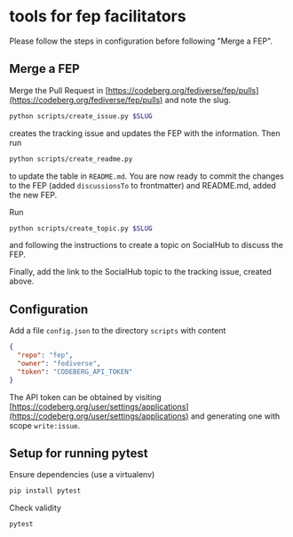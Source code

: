 # tools for fep facilitators

Please follow the steps in configuration before following "Merge a FEP".

## Merge a FEP

Merge the Pull Request in [https://codeberg.org/fediverse/fep/pulls](https://codeberg.org/fediverse/fep/pulls)
and note the slug.

```bash
python scripts/create_issue.py $SLUG
```

creates the tracking issue and updates the FEP with the information.
Then run

```bash
python scripts/create_readme.py
```

to update the table in `README.md`. You are now ready to commit the
changes to the FEP (added `discussionsTo` to frontmatter) and README.md,
added the new FEP.

Run

```bash
python scripts/create_topic.py $SLUG
```

and following the instructions to create a topic on SocialHub to discuss
the FEP.

Finally, add the link to the SocialHub topic to the tracking issue, created above.

## Configuration

Add a file `config.json` to the directory `scripts` with content

```json
{
  "repo": "fep",
  "owner": "fediverse",
  "token": "CODEBERG_API_TOKEN"
}
```

The API token can be obtained by visiting [https://codeberg.org/user/settings/applications](https://codeberg.org/user/settings/applications) and generating one with scope `write:issue`.

## Setup for running pytest

Ensure dependencies (use a virtualenv)

```bash
pip install pytest
```

Check validity

```bash
pytest
```
